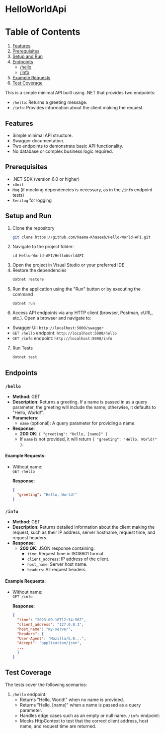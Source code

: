 # HelloWorldApi

# Table of Contents
1. [Features](#features)
2. [Prerequisites](#prerequisites)
3. [Setup and Run](#setup-and-run)
4. [Endpoints](#endpoints)
   - [/hello](#hello)
   - [/info](#info)
5. [Example Requests](#example-requests)
6. [Test Coverage](#test-coverage)

This is a simple minimal API built using .NET that provides two endpoints:
- `/hello`: Returns a greeting message.
- `/info`: Provides information about the client making the request.

## Features

- Simple minimal API structure.
- Swagger documentation.
- Two endpoints to demonstrate basic API functionality.
- No database or complex business logic required.

## Prerequisites

- .NET SDK (version 6.0 or higher)
- `xUnit`
- `Moq` (if mocking dependencies is necessary, as in the `/info` endpoint tests)
- `Serilog` for logging

## Setup and Run

1. Clone the repository
    ```bash
    git clone https://github.com/Reema-Khaseeb/Hello-World-API.git
    ```
2. Navigate to the project folder:
    ```
    cd Hello-World-API/HelloWorldAPI
    ```
3. Open the project in Visual Studio or your preferred IDE
4. Restore the dependencies
    ```bash
    dotnet restore
    ```
5. Run the application using the "Run" button or by executing the command
    ```
    dotnet run
    ```
6. Access API endpoints via any HTTP client (browser, Postman, cURL, etc.).
Open a browser and navigate to:
- Swagger UI: `http://localhost:5000/swagger`
- `GET /hello` endpoint: `http://localhost:5000/hello`
- `GET /info` endpoint: `http://localhost:5000/info`
7. Run Tests
    ```bash
    dotnet test
    ```

## Endpoints

### `/hello`

- **Method**: GET
- **Description**: Returns a greeting. If a name is passed in as a query parameter, the greeting will include the name; otherwise, it defaults to "Hello, World!".
- **Parameters**:
  - `name` (optional): A query parameter for providing a name.
- **Response**:
  - **200 OK**: `{ "greeting": "Hello, [name]" }`
  - If `name` is not provided, it will return `{ "greeting": "Hello, World!" }`.

#### Example Requests:

- Without name:  
  `GET /hello`

  **Response**:
  ```json
  {
    "greeting": "Hello, World!"
  }
  ```

### `/info`

- **Method**: GET
- **Description**: Returns detailed information about the client making the request, such as their IP address, server hostname, request time, and request headers.
- **Response**:
  - **200 OK**: JSON response containing:
    - `time`: Request time in ISO8601 format.
    - `client_address`: IP address of the client.
    - `host_name`: Server host name.
    - `headers`: All request headers.

#### Example Requests:

- Without name:  
  `GET /info`

  **Response**:
  ```json
  {
    "time": "2023-09-10T12:34:56Z",
    "client_address": "127.0.0.1",
    "host_name": "my-server",
    "headers": {
    "User-Agent": "Mozilla/5.0...",
    "Accept": "application/json",
    ...
    }
  }
  ```

## Test Coverage
The tests cover the following scenarios:
1. `/hello` endpoint:
    - Returns "Hello, World!" when no name is provided.
    - Returns "Hello, [name]" when a name is passed as a query parameter.
    - Handles edge cases such as an empty or null name.
`/info` endpoint:
    - Mocks HttpContext to test that the correct client address, host name, and request time are returned.
